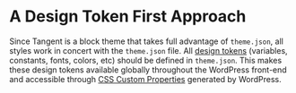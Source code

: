 # A Design Token First Approach

Since Tangent is a block theme that takes full advantage of `theme.json`, all styles work in concert with the `theme.json` file. All [design tokens](https://piccalil.li/tutorial/what-are-design-tokens/) (variables, constants, fonts, colors, etc) should be defined in `theme.json`. This makes these design tokens available globally throughout the WordPress front-end and accessible through [CSS Custom Properties](https://developer.mozilla.org/en-US/docs/Web/CSS/Using_CSS_custom_properties) generated by WordPress.
